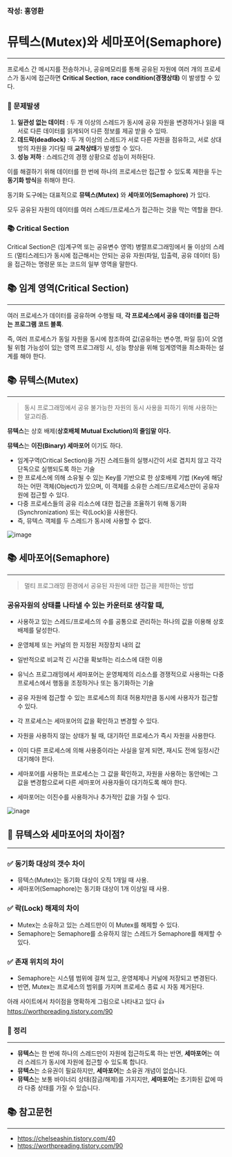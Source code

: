### 작성: 홍영환

# **뮤텍스(Mutex)와 세마포어(Semaphore)**

---

프로세스 간 메시지를 전송하거나, 공유메모리를 통해 공유된 자원에 여러 개의 프로세스가 동시에 접근하면 **Critical Section**, **race condition(경쟁상태)** 이 발생할 수 있다.

### 🥲 문제발생

1. **일관성 없는 데이터** : 두 개 이상의 스레드가 동시에 공유 자원을 변경하거나 읽을 때 서로 다른 데이터를 읽게되어 다른 정보를 제공 받을 수 있따.
2. **데드락(deadlock)** : 두 개 이상의 스레드가 서로 다른 자원을 점유하고, 서로 상대방의 자원을 기다릴 때 **교착상태**가 발생할 수 있다.
3. **성능 저하** : 스레드간의 경쟁 상황으로 성능이 저하된다.

이를 해결하기 위해 데이터를 한 번에 하나의 프로세스만 접근할 수 있도록 제한을 두는 **동기화 방식**을 취해야 한다.

동기화 도구에는 대표적으로 **뮤텍스(Mutex)** 와 **세마포어(Semaphore)** 가 있다.

모두 공유된 자원의 데이터를 여러 스레드/프로세스가 접근하는 것을 막는 역할을 한다.

### **📚 Critical Section**

Critical Section은 (임계구역 또는 공유변수 영역) 병렬프로그래밍에서 둘 이상의 스레드 (멀티스레드)가 동시에 접근해서는 안되는 공유 자원(파일, 입출력, 공유 데이터 등) 을 접근하는 명령문 또는 코드의 일부 영역을 말한다.

## 📚 임계 영역(Critical Section)

---

여러 프로세스가 데이터를 공유하며 수행될 때, **각 프로세스에서 공유 데이터를 접근하는 프로그램 코드 블록**. 

즉, 여러 프로세스가 동일 자원을 동시에 참조하여 값(공유하는 변수명, 파일 등)이 오염될 위험 가능성이 있는 영역 프로그래밍 시, 성능 향상을 위해 임계영역을 최소화하는 설계를 해야 한다.

## 📚 뮤텍스(Mutex)

---

> 동시 프로그래밍에서 공유 불가능한 자원의 동시 사용을 피하기 위해 사용하는 알고리즘.
> 

**뮤텍스**는 상호 배제(**상호배체 Mutual Exclution)의 줄임말 이다.**

**뮤텍스**는 **이진(Binary) 세마포어** 이기도 하다.

- 임계구역(Critical Section)을 가진 스레드들의 실행시간이 서로 겹치치 않고 각각 단독으로 실행되도록 하는 기술
- 한 프로세스에 의해 소유될 수 있는 Key를 기반으로 한 상호배제 기법 (Key에 해당하는 어떤 객체(Object)가 있으며, 이 객체를 소유한 스레드/프로세스만이 공유자원에 접근할 수 있다.
- 다중 프로세스들의 공유 리소스에 대한 접근을 조율하기 위해 동기화(Synchronization) 또는 락(Lock)을 사용한다.
- 즉,  뮤텍스 객체를 두 스레드가 동시에 사용할 수 없다.

![image](https://github.com/EN-CS-STUDY/CS_STUDY/assets/77156858/5a5b6869-b25a-4d9d-89dd-404839b41291)

## 📚 세마포어(Semaphore)

---

> 멀티 프로그래밍 환경에서 공유된 자원에 대한 접근을 제한하는 방법
> 

### 공유자원의 상태를 나타낼 수 있는 카운터로 생각할 때,

- 사용하고 있는 스레드/프로세스의 수를 공통으로 관리하는 하나의 값을 이용해 상호배제를 달성한다.
- 운영체제 또는 커널의 한 지정된 저장장치 내의 값
- 일반적으로 비교적 긴 시간을 확보하는 리소스에 대한 이용
- 유닉스 프로그래밍에서 세마포어는 운영체제의 리소스를 경쟁적으로 사용하는 다중 프로세스에서 행동을 조정하거나 또는 동기화하는 기술

- 공유 자원에 접근할 수 있는 프로세스의 최대 허용치만큼 동시에 사용자가 접근할 수 있다.
- 각 프로세스는 세마포어의 값을 확인하고 변경할 수 있다.
- 자원을 사용하지 않는 상태가 될 때, 대기하던 프로세스가 즉시 자원을 사용한다.
- 이미 다른 프로세스에 의해 사용중이라는 사실을 알게 되면, 재시도 전에 일정시간 대기해야 한다.
- 세마포어를 사용하는 프로세스는 그 값을 확인하고, 자원을 사용하는 동안에는 그 값을 변경함으로써 다른 세마포어 사용자들이 대기하도록 해야 한다.
- 세마포어는 이진수를 사용하거나 추가적인 값을 가질 수 있다.

![inage](https://github.com/EN-CS-STUDY/CS_STUDY/assets/77156858/c3beb776-bec8-4d52-b44e-71cc3202eaee)

## 🤔 뮤텍스와 세마포어의 차이점?

---

### ✅ 동기화 대상의 갯수 차이

- 뮤텍스(Mutex)는 동기화 대상이 오직 1개일 때 사용.
- 세마포어(Semaphore)는 동기화 대상이 1개 이상일 때 사용.

### ✅ 락(Lock) 해제의 차이

- Mutex는 소유하고 있는 스레드만이 이 Mutex를 해제할 수 있다.
- Semaphore는 Semaphore를 소유하지 않는 스레드가 Semaphore를 해제할 수 있다.

### ✅ 존재 위치의 차이

- Semaphore는 시스템 범위에 걸쳐 있고, 운영체제나 커널에 저장되고 변경된다.
- 반면, Mutex는 프로세스의 범위를 가지며 프로세스 종료 시 자동 제거된다.

 아래 사이트에서 차이점을 명확하게 그림으로 나타내고 있다 👍 <br/>
 https://worthpreading.tistory.com/90

### 📌 정리

---

- **뮤텍스**는 한 번에 하나의 스레드만이 자원에 접근하도록 하는 반면, **세마포어**는 여러 스레드가 동시에 자원에 접근할 수 있도록 합니다.
- **뮤텍스**는 소유권이 필요하지만, **세마포어**는 소유권 개념이 없습니다.
- **뮤텍스**는 보통 바이너리 상태(잠금/해제)를 가지지만, **세마포어**는 초기화된 값에 따라 다중 상태를 가질 수 있습니다.

## 📚 참고문헌

---

- https://chelseashin.tistory.com/40
- https://worthpreading.tistory.com/90